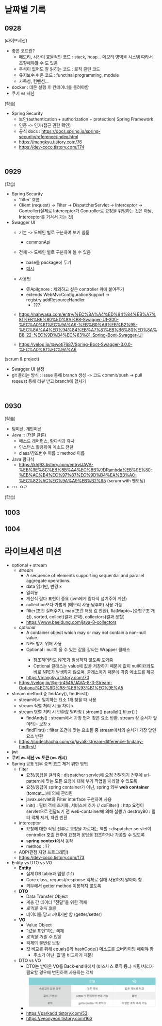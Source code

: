 # 날짜별 기록

## 0928
(라이브세션)
* 좋은 코드란?
  - 메모리, 시간이 효율적인 코드 : stack, heap... 메모리 영역을 시스템 따라서 조절해야할 수 도 있음
  - 주석이 없어도 잘 읽히는 코드 : 로직 클린 코드
  - 유지보수 쉬운 코드 : functinal programming, module
  - 가독성, 컨벤션...
* docker : 데몬 실행 후 컨테이너를 돌려야함
* 쿠키 vs 세션

(학습)
* Spring Security
  - 보안(authentication + authorization + protection) Spring Framework
  - 인증 -> 인가(접근 권한 확인)
  - 공식 docs : https://docs.spring.io/spring-security/reference/index.html
  - https://mangkyu.tistory.com/76
  - https://dev-coco.tistory.com/174

</br>

## 0929
(학습)
* Spring Security
  - 'filter' 흐름
  - Client (request) → Filter → DispatcherServlet → Interceptor →  Controller(실제로 Interceptor가 Controller로 요청을 위임하는 것은 아님, Interceptor를 거쳐서 가는 것)
* Swagger UI
  - 기본 -> 도메인 별로 구분하여 보기 힘듦
    - commonApi
  - 전체 -> 도메인 별로 구분하여 볼 수 있음
    - base를 package에 두기
    - [예시](https://github.com/bacchusdd/MileageSystem/blob/master/src/main/java/com/example/triple/config/SwaggerConfig.java)
  - 사용법
    - @ApiIgnore : 제외하고 싶은 controller 위에 붙여주기
    - extends WebMvcConfigurationSupport -> registry.addResourceHandler
      - ???
      
  - https://nahwasa.com/entry/%EC%8A%A4%ED%94%84%EB%A7%81%EB%B6%80%ED%8A%B8-Swagger-UI-300-%EC%A0%81%EC%9A%A9-%EB%B0%A9%EB%B2%95-%EC%8A%A4%ED%94%84%EB%A7%81%EB%B6%80%ED%8A%B8-22-%EC%9D%B4%EC%83%81-Spring-Boot-Swagger-UI
  - https://velog.io/@wotj7687/Spring-Boot-Swagger-3.0.0-%EC%A0%81%EC%9A%A9

(scrum & project)
* Swagger UI 설정
* git 올리는 방식 : issue 통해 branch 생성 -> 코드 commit/push -> pull reqeust 통해 리뷰 받고 branch에 합치기

</br>

## 0930
(학습)
* 팀미션, 개인미션
* Java :: (더블 클론)
  - 메소드 레퍼런스, 람다식과 유사
  - 인스턴스 활용하여 메소드 전달
  - class/참조변수 이름 :: method 이름
* Java 람다식
  - https://khj93.tistory.com/entry/JAVA-%EB%9E%8C%EB%8B%A4%EC%8B%9DRambda%EB%9E%80-%EB%AC%B4%EC%97%87%EC%9D%B4%EA%B3%A0-%EC%82%AC%EC%9A%A9%EB%B2%95
(scrum with 멘토님)
* ㅁㄴㅇㄹ

(학습)
## 1003
## 1004


# 라이브세션 미션
* optional + stream
  - *stream*
    - A sequence of elements supporting sequential and parallel aggregate operations.
    - data 읽기만, 변경 x
    - 일회용
    - 계산식 람다 표현이 중요 (jvm에게 람다식 넘겨주어 계산)
    - collection보다 가볍게 (메모리 사용 낮추며) 사용 가능
    - filter(조건 걸러주기), map(조건 해당 값 반환), flatMapto~(중첩구조 개선), sorted, collcet(결과 요약), collectors(결과 분할)
    - https://www.baeldung.com/java-8-collectors
  - *optional*
    - A container object which may or may not contain a non-null value.
    - NPE 방지 위해 사용
    - Optional<T> : null이 올 수 있는 값을 감싸는 Wrapper 클래스
      - 참조하더라도 NPE가 발생하지 않도록 도와줌
      - Optional 클래스는 value에 값을 저장하기 때문에 값이 null이더라도 바로 NPE가 발생하지 않으며, 클래스이기 때문에 각종 메소드를 제공
    - https://mangkyu.tistory.com/70
  - https://velog.io/@gjrjr4545/JAVA-8-3-Stream-Optional%EC%9D%98-%EB%93%B1%EC%9E%A5
* stream method 중 findAny(), findFirst()
  - stream에서 일치하는 요소 1개 찾을 때 사용
  - stream 직렬 처리 시 둘 차이 x
  - stream 병렬 처리 시 반환값 달라짐 ( stream().parallel(),filter() )
    - findAndy() : stream에서 가장 먼저 찾은 요소 반환. stream 상 순서가 앞이라는 보장 x
    - findFirst() : filter 조건에 맞는 요소들 중 stream에서의 순서가 가장 앞인 요소 반환
  - https://codechacha.com/ko/java8-stream-difference-findany-findfirst/
* jwt
* **쿠키 vs 세션 vs 토큰 (vs 캐시)**
* Spring 공통 업무 중복 코드 제거 위한 방법
  - filter
    - 요청/응답을 걸러줌 : dispatcher servlet에 요청 전달되기 전후에 url-pattern에 맞는 모든 요청에 대해 부가 작업을 처리할 수 있도록
    - 요청/응답이 spring container가 아닌, spring 외부 **web container** (tomcat...)에 의해 관리됨
    - javax.servlet의 Filter interface 구현하여 사용
    - init() : 필터 객체 초기화, 서비스에 추가 // doFilter() : http 요청이 servlet으로 전달되기 전 web-container에 의해 실행 // destroy90 : 필터 객체 제거, 자원 반환
  - interceptor
    - 요청에 대한 작업 전후로 요청을 가로채는 역할 : dispatcher servlet이 controller 호출 전후에 요청과 응답을 찹조하거나 가공할 수 있도록
    - **spring context**에서 동작
    - method : ??
  - AOP(관점 지향 프로그래밍)
  - https://dev-coco.tistory.com/173
* Entity vs DTO vs VO
  - **Entity**
    - 실제 DB table과 맵핑 (1:1)
    - Core class, request/response 객체로 절대 사용하지 말아야 함
    - 외부에서 getter method 이용하지 않도록
  - **DTO**
    - Data Transfer Object
    - 계층 간 데이터 "전달"을 위한 객체
    - *로직을 갖지 않음*
    - 데이터를 담고 꺼내기만 함 (getter/setter)
  - **VO**
    - Value Object
    - "값을 표현"하는 객체
    - *로직을 가질 수 있음*
    - 객체의 불변성 보장
    - 값 비교를 위해 equals()와 hashCode() 메소드를 오버라이딩 해줘야 함
      - 주소가 아닌 '값'을 비교하기 때문!
  - DTO vs VO
    - DTO는 받아온 VO를 Back-end내에서 (비즈니스 로직 등..) 매핑/처리가 필요할 경우에 변환하여 사용하는 객체
    - ![dtovo](https://github.com/bacchusdd/AgileStudyTil/blob/main/third/dtovo.png)
    - https://parkadd.tistory.com/53
    - https://yeonyeon.tistory.com/163
